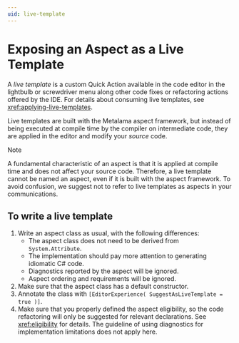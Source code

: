 ```yaml
---
uid: live-template
---
```


# Exposing an Aspect as a Live Template

A _live template_ is a custom Quick Action available in the code editor in the lightbulb or screwdriver menu along other code fixes or refactoring actions offered by the IDE. For details about consuming live templates, see <xref:applying-live-templates>.

Live templates are built with the Metalama aspect framework, but instead of being executed at compile time by the compiler on intermediate code, they are applied in the editor and modify your _source_ code.

> [!NOTE]
> A fundamental characteristic of an aspect is that it is applied at compile time and does not affect your source code. Therefore, a live template cannot be named an aspect, even if it is built with the aspect framework. To avoid confusion, we suggest not to refer to live templates as aspects in your communications.

## To write a live template

1. Write an aspect class as usual, with the following differences:
   - The aspect class does not need to be derived from `System.Attribute`.
   - The implementation should pay more attention to generating idiomatic C# code.
   - Diagnostics reported by the aspect will be ignored.
   - Aspect ordering and requirements will be ignored.
2. Make sure that the aspect class has a default constructor.
3. Annotate the class with `[EditorExperience( SuggestAsLiveTemplate = true )]`.
4. Make sure that you properly defined the aspect eligibility, so the code refactoring will only be suggested for relevant declarations. See <xref:eligibility> for details. The guideline of using diagnostics for implementation limitations does not apply here.